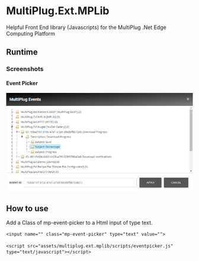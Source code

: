 # MultiPlug.Ext.MPLib
Helpful Front End library (Javascripts) for the MultiPlug .Net Edge Computing Platform

## Runtime
### Screenshots
#### Event Picker
![Image of MultiPlug Event Picker](https://raw.githubusercontent.com/British-Systems/MultiPlug.Ext.MPLib/master/media/MultiPlug-Event-Picker.jpg)

## How to use

Add a Class of mp-event-picker to a Html input of type text.
```
<input name="" class="mp-event-picker" type="text" value="">

<script src="assets/multiplug.ext.mplib/scripts/eventpicker.js" type="text/javascript"></script>
```

